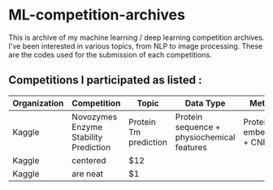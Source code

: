# ML-competition-archives

This is archive of my machine learning / deep learning competition archives.
I've been interested in various topics, from NLP to image processing. These are the codes used for the submission of each competitions.

## Competitions I participated as listed : 

| Organization | Competition | Topic | Data Type | Method |
|--|--|--|--|--|
| Kaggle | Novozymes Enzyme Stability Prediction | Protein Tm prediction | Protein sequence + physiochemical features  | Protein embedding + CNN |
| Kaggle | centered        |   $12 |   |   |   |
| Kaggle | are neat        |    $1 |   |   |   |

